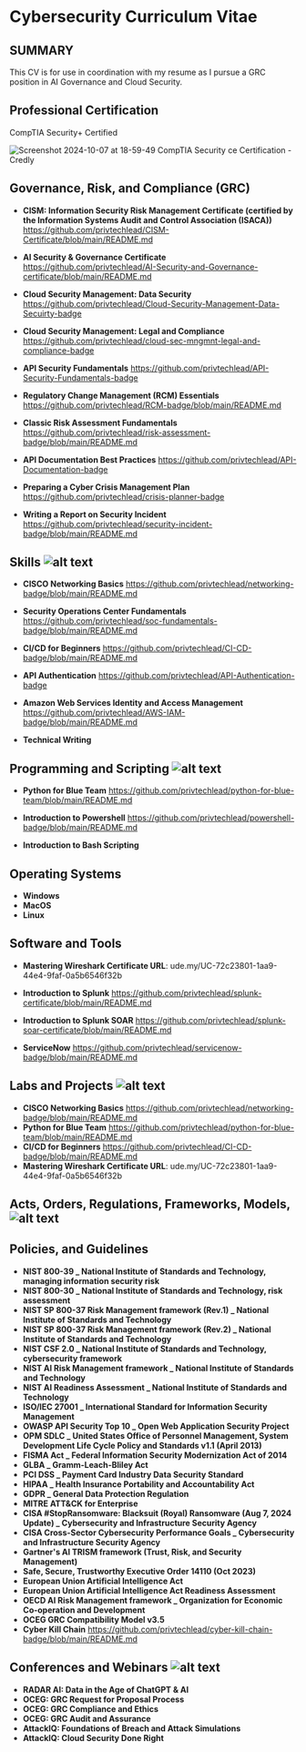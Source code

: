 # Cybersecurity Curriculum Vitae

## SUMMARY
This CV is for use in coordination with my resume as I pursue a GRC position in AI Governance and Cloud Security.

## Professional Certification  
CompTIA Security+ Certified 





![Screenshot 2024-10-07 at 18-59-49 CompTIA Security ce Certification - Credly](https://github.com/user-attachments/assets/48475d74-1da4-4b79-9a93-004d45c9d33d)

## Governance, Risk, and Compliance (GRC) 
* __CISM: Information Security Risk Management Certificate (certified by the Information Systems Audit and Control Association (ISACA))__
https://github.com/privtechlead/CISM-Certificate/blob/main/README.md

* __AI Security & Governance Certificate__
https://github.com/privtechlead/AI-Security-and-Governance-certificate/blob/main/README.md

* __Cloud Security Management: Data Security__
https://github.com/privtechlead/Cloud-Security-Management-Data-Secuirty-badge

* __Cloud Security Management: Legal and Compliance__
https://github.com/privtechlead/cloud-sec-mngmnt-legal-and-compliance-badge

* __API Security Fundamentals__
https://github.com/privtechlead/API-Security-Fundamentals-badge
    
* __Regulatory Change Management (RCM) Essentials__
https://github.com/privtechlead/RCM-badge/blob/main/README.md

* __Classic Risk Assessment Fundamentals__
https://github.com/privtechlead/risk-assessment-badge/blob/main/README.md

* __API Documentation Best Practices__
https://github.com/privtechlead/API-Documentation-badge

*  __Preparing a Cyber Crisis Management Plan__
https://github.com/privtechlead/crisis-planner-badge

* __Writing a Report on Security Incident__
https://github.com/privtechlead/security-incident-badge/blob/main/README.md

## Skills  ![alt text](https://external-content.duckduckgo.com/iu/?u=https%3A%2F%2Fi.pinimg.com%2F236x%2F83%2Fb8%2F73%2F83b873e09c787b78d5c68dad5ae64fcf.jpg%3Fnii%3Dt&f=1&nofb=1&ipt=16950416da9ec2962716d8078345c05716ebb74da974e446f442e037e7684c18&ipo=images)  

*  __CISCO Networking Basics__
https://github.com/privtechlead/networking-badge/blob/main/README.md

* __Security Operations Center Fundamentals__
https://github.com/privtechlead/soc-fundamentals-badge/blob/main/README.md

* __CI/CD for Beginners__
https://github.com/privtechlead/CI-CD-badge/blob/main/README.md

* __API Authentication__
https://github.com/privtechlead/API-Authentication-badge

* __Amazon Web Services Identity and Access Management__
https://github.com/privtechlead/AWS-IAM-badge/blob/main/README.md

* __Technical Writing__


## Programming and Scripting   ![alt text](https://media.tenor.com/whgQwNlVvNkAAAAj/xero-code.gif)
* __Python for Blue Team__
https://github.com/privtechlead/python-for-blue-team/blob/main/README.md

*  __Introduction to Powershell__
https://github.com/privtechlead/powershell-badge/blob/main/README.md

* __Introduction to Bash Scripting__



## Operating Systems 

* __Windows__
* __MacOS__
* __Linux__


## Software and Tools  

* __Mastering Wireshark Certificate URL__:  ude.my/UC-72c23801-1aa9-44e4-9faf-0a5b6546f32b

* __Introduction to Splunk__
https://github.com/privtechlead/splunk-certificate/blob/main/README.md

* __Introduction to Splunk SOAR__
https://github.com/privtechlead/splunk-soar-certificate/blob/main/README.md

* __ServiceNow__
https://github.com/privtechlead/servicenow-badge/blob/main/README.md


## Labs and Projects   ![alt text](https://th.bing.com/th/id/OIP.bMMYiJLNMN-zv6DI71VVeAHaEJ?w=295&h=180&c=7&r=0&o=5&pid=1.7)
* __CISCO Networking Basics__
https://github.com/privtechlead/networking-badge/blob/main/README.md
* __Python for Blue Team__
https://github.com/privtechlead/python-for-blue-team/blob/main/README.md
* __CI/CD for Beginners__
https://github.com/privtechlead/CI-CD-badge/blob/main/README.md
* __Mastering Wireshark Certificate URL__:  ude.my/UC-72c23801-1aa9-44e4-9faf-0a5b6546f32b

## Acts, Orders, Regulations, Frameworks, Models, ![alt text](https://th.bing.com/th/id/OIP.BhxMp369PZ-55wULJRMgugHaIC?pid=ImgDet&w=137&h=148.6595744680851&c=7)
## Policies, and Guidelines


* __NIST 800-39 _ National Institute of Standards and Technology, managing information security risk__
* __NIST 800-30 _ National Institute of Standards and Technology, risk assessment__
* __NIST SP 800-37 Risk Management framework (Rev.1) _ National Institute of Standards and Technology__
* __NIST SP 800-37 Risk Management framework (Rev.2) _ National Institute of Standards and Technology__
* __NIST CSF 2.0 _ National Institute of Standards and Technology, cybersecurity framework__
* __NIST AI Risk Management framework _ National Institute of Standards and Technology__
* __NIST AI Readiness Assessment _ National Institute of Standards and Technology__
* __ISO/IEC 27001 _ International Standard for Information Security Management__
* __OWASP API Security Top 10 _ Open Web Application Security Project__
* __OPM SDLC _ United States Office of Personnel Management, System Development Life Cycle Policy and Standards v1.1 (April 2013)__
* __FISMA Act _ Federal Information Security Modernization Act of 2014__
* __GLBA _ Gramm-Leach-Bliley Act__
* __PCI DSS _ Payment Card Industry Data Security Standard__
* __HIPAA _ Health Insurance Portability and Accountability Act__
* __GDPR _ General Data Protection Regulation__
* __MITRE ATT&CK for Enterprise__
* __CISA #StopRansomware: Blacksuit (Royal) Ransomware (Aug 7, 2024 Update) _ Cybersecurity and Infrastructure Security Agency__
* __CISA Cross-Sector Cybersecurity Performance Goals _ Cybersecurity and Infrastructure Security Agency__
* __Gartner's AI TRISM framework (Trust, Risk, and Security Management)__
* __Safe, Secure, Trustworthy Executive Order 14110 (Oct 2023)__
* __European Union Artificial Intelligence Act__
* __European Union Artificial Intelligence Act Readiness Assessment__
* __OECD AI Risk Management framework _ Organization for Economic Co-operation and Development__
* __OCEG GRC Compatibility Model v3.5__
* __Cyber Kill Chain__
https://github.com/privtechlead/cyber-kill-chain-badge/blob/main/README.md


## Conferences and Webinars ![alt text](https://th.bing.com/th/id/OIP.sWnKdSpaBAUDD1niw60h7AHaDh?w=304&h=166&c=7&r=0&o=5&pid=1.7)
* __RADAR AI: Data in the Age of ChatGPT & AI__
* __OCEG: GRC Request for Proposal Process__
* __OCEG: GRC Compliance and Ethics__
* __OCEG: GRC Audit and Assurance__
* __AttackIQ: Foundations of Breach and Attack Simulations__
* __AttackIQ: Cloud Security Done Right__


